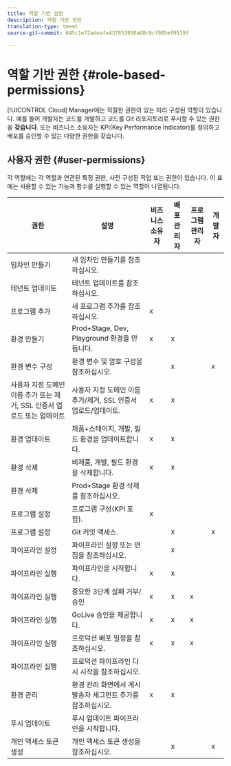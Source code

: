 ```yaml
---
title: 역할 기반 권한
description: 역할 기반 권한
translation-type: tm+mt
source-git-commit: 645c1e72adeafe437851930a68c9cf905ef0539f

---
```



# 역할 기반 권한 {#role-based-permissions}

[!UICONTROL Cloud] Manager에는 적절한 권한이 있는 미리 구성된 역할이 있습니다. 예를 들어 개발자는 코드를 개발하고 코드를 Git 리포지토리로 푸시할 수 있는 권한을 **갖습니다**. 또는 비즈니스 소유자는 KPI(Key Performance Indicator)를 정의하고 배포를 승인할 수 있는 다양한 권한을 갖습니다.

## 사용자 권한 {#user-permissions}

각 역할에는 각 역할과 연관된 특정 권한, 사전 구성된 작업 또는 권한이 있습니다. 이 표에는 사용할 수 있는 기능과 함수를 실행할 수 있는 역할이 나열됩니다.

| 권한 | 설명 | 비즈니스 소유자 | 배포 관리자 | 프로그램 관리자 | 개발자 |
|--- |--- |--- |--- |--- |--- |
| 임차인 만들기 | 새 임차인 만들기를 참조하십시오. |  |  |  |  |
| 테넌트 업데이트 | 테넌트 업데이트를 참조하십시오. |  |  |  |  |
| 프로그램 추가 | 새 프로그램 추가를 참조하십시오. | x |  |  |  |
| 환경 만들기 | Prod+Stage, Dev, Playground 환경을 만듭니다. | x | x |  |  |
| 환경 변수 구성 | 환경 변수 및 암호 구성을 참조하십시오. |  | x |  | x |
| 사용자 지정 도메인 이름 추가 또는 제거, SSL 인증서 업로드 또는 업데이트 | 사용자 지정 도메인 이름 추가/제거, SSL 인증서 업로드/업데이트. | x | x |  |  |
| 환경 업데이트 | 제품+스테이지, 개발, 필드 환경을 업데이트합니다. | x | x |  |  |
| 환경 삭제 | 비제품, 개발, 필드 환경을 삭제합니다. | x | x |  |  |
| 환경 삭제 | Prod+Stage 환경 삭제를 참조하십시오. |  |  |  |  |
| 프로그램 설정 | 프로그램 구성(KPI 포함). | x |  |  |  |
| 프로그램 설정 | Git 커밋 액세스. |  | x |  | x |
| 파이프라인 설정 | 파이프라인 설정 또는 편집을 참조하십시오. |  | x |  |  |
| 파이프라인 실행 | 파이프라인을 시작합니다. | x | x |  |  |
| 파이프라인 실행 | 중요한 3단계 실패 거부/승인 | x | x | x |  |
| 파이프라인 실행 | GoLive 승인을 제공합니다. | x | x | x |  |
| 파이프라인 실행 | 프로덕션 배포 일정을 참조하십시오. | x | x | x |  |
| 파이프라인 실행 | 프로덕션 파이프라인 다시 시작을 참조하십시오. |  |  |  |  |
| 환경 관리 | 환경 관리 화면에서 게시 발송자 세그먼트 추가를 참조하십시오. | x | x |  |  |  |
| 푸시 업데이트 | 푸시 업데이트 파이프라인을 시작합니다. |  |  |  |  |
| 개인 액세스 토큰 생성 | 개인 액세스 토큰 생성을 참조하십시오. |  | x |  | x |

